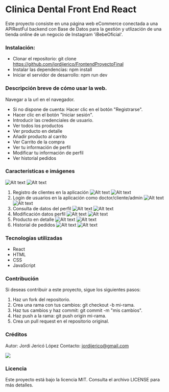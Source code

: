# Clinica Dental Front End React

Este proyecto consiste en una página web eCommerce conectada a una APIRestFul backend con Base de Datos para la gestión y utlización de una tienda online de un negocio de Instagram 'iBebeOficial'.

### Instalación:
* Clonar el repositorio: git clone https://github.com/jordijerico/FrontendProyectoFinal
* Instalar las dependencias: npm install
* Iniciar el servidor de desarrollo: npm run dev

### Descripción breve de cómo usar la web.

Navegar a la url en el navegador.

* Si no dispone de cuenta: Hacer clic en el botón "Registrarse".
* Hacer clic en el botón "Iniciar sesión".
* Introducir las credenciales de usuario.
* Ver todos los productos
* Ver producto en detalle
* Añadir producto al carrito
* Ver Carrito de la compra
* Ver tu información de perfil
* Modificar tu información de perfil
* Ver historial pedidos


### Características e imágenes

![Alt text](src/assets/MainPC.PNG)
![Alt text](src/assets/MainMovil.PNG)
1. Registro de clientes en la aplicación
![Alt text](src/assets/registPc.PNG)
![Alt text](src/assets/RegisterMovil.PNG)
2. Login de usuarios en la aplicación como doctor/cliente/admin
![Alt text](src/assets/loginPc.PNG)
![Alt text](src/assets/loginMovil.PNG)
3. Consulta de datos del perfil
![Alt text](src/assets/perfilPc.PNG)
![Alt text](src/assets/perfilMovil.PNG)
4. Modificación datos perfil
![Alt text](src/assets/editproPc.PNG)
![Alt text](src/assets/editproMovil.PNG)
5. Producto en detalle
![Alt text](src/assets/productDetailPc.PNG)
![Alt text](src/assets/productDetailMovil.PNG)
6. Historial de pedidos
![Alt text](src/assets/historyPc.PNG)
![Alt text](src/assets/historymovil.PNG)

### Tecnologías utilizadas
* React
* HTML
* CSS
* JavaScript


### Contribución
Si deseas contribuir a este proyecto, sigue los siguientes pasos:

1. Haz un fork del repositorio.
2. Crea una rama con tus cambios: git checkout -b mi-rama.
3. Haz tus cambios y haz commit: git commit -m "mis cambios".
4. Haz push a la rama: git push origin mi-rama.
5. Crea un pull request en el repositorio original.
### Créditos
Autor: Jordi Jericó López
Contacto: jordijerico@gmail.com   

   <a href="https://github.com/jordijerico">
     <img src= "https://img.shields.io/badge/github-24292F?style=for-the-badge&logo=github&logoColor=white"/>
</a>

  

### Licencia
Este proyecto está bajo la licencia MIT. Consulta el archivo LICENSE para más detalles.